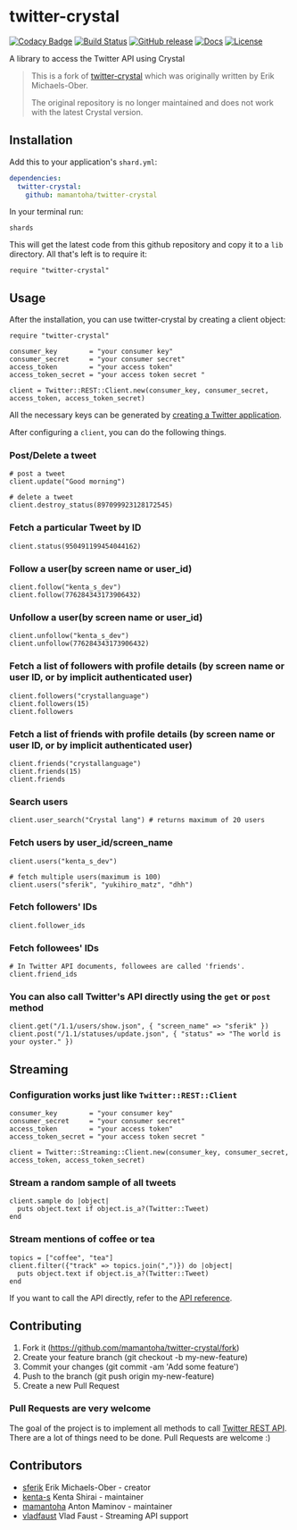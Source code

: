 
# twitter-crystal

[![Codacy Badge](https://api.codacy.com/project/badge/Grade/8f698870aeeb4e5a9cb53549725ae653)](https://app.codacy.com/app/mamantoha/twitter-crystal?utm_source=github.com&utm_medium=referral&utm_content=mamantoha/twitter-crystal&utm_campaign=Badge_Grade_Dashboard)
[![Build Status](https://travis-ci.org/mamantoha/twitter-crystal.svg?branch=master)](https://travis-ci.org/mamantoha/twitter-crystal)
[![GitHub release](https://img.shields.io/github/release/mamantoha/twitter-crystal.svg)](https://github.com/mamantoha/twitter-crystal/releases)
[![Docs](https://img.shields.io/badge/docs-available-brightgreen.svg)](https://mamantoha.github.io/twitter-crystal/)
[![License](https://img.shields.io/github/license/mamantoha/twitter-crystal.svg)](https://github.com/mamantoha/twitter-crystal/blob/master/LICENSE.md)

A library to access the Twitter API using Crystal

> This is a fork of [twitter-crystal](https://github.com/sferik/twitter-crystal) which was originally written by Erik Michaels-Ober.
>
> The original repository is no longer maintained and does not work with the latest Crystal version.

## Installation

Add this to your application's `shard.yml`:

```yaml
dependencies:
  twitter-crystal:
    github: mamantoha/twitter-crystal
```

In your terminal run:

```console
shards
```

This will get the latest code from this github repository and copy it to a `lib` directory. All that's left is to require it:

```crystal
require "twitter-crystal"
```

## Usage

After the installation, you can use twitter-crystal by creating a client object:

```crystal
require "twitter-crystal"

consumer_key        = "your consumer key"
consumer_secret     = "your consumer secret"
access_token        = "your access token"
access_token_secret = "your access token secret "

client = Twitter::REST::Client.new(consumer_key, consumer_secret, access_token, access_token_secret)
```

All the necessary keys can be generated by [creating a Twitter application](https://dev.twitter.com/oauth/overview/application-owner-access-tokens).

After configuring a `client`, you can do the following things.

### Post/Delete a tweet

```crystal
# post a tweet
client.update("Good morning")

# delete a tweet
client.destroy_status(897099923128172545)
```

### Fetch a particular Tweet by ID

```crystal
client.status(950491199454044162)
```

### Follow a user(by screen name or user_id)

```crystal
client.follow("kenta_s_dev")
client.follow(776284343173906432)
```

### Unfollow a user(by screen name or user_id)

```crystal
client.unfollow("kenta_s_dev")
client.unfollow(776284343173906432)
```

### Fetch a list of followers with profile details (by screen name or user ID, or by implicit authenticated user)

```crystal
client.followers("crystallanguage")
client.followers(15)
client.followers
```

### Fetch a list of friends with profile details (by screen name or user ID, or by implicit authenticated user)

```crystal
client.friends("crystallanguage")
client.friends(15)
client.friends
```

### Search users

```crystal
client.user_search("Crystal lang") # returns maximum of 20 users
```

### Fetch users by user_id/screen_name

```crystal
client.users("kenta_s_dev")

# fetch multiple users(maximum is 100)
client.users("sferik", "yukihiro_matz", "dhh")
```

### Fetch followers' IDs

```crystal
client.follower_ids
```

### Fetch followees' IDs

```crystal
# In Twitter API documents, followees are called 'friends'.
client.friend_ids
```

### You can also call Twitter's API directly using the `get` or `post` method

```crystal
client.get("/1.1/users/show.json", { "screen_name" => "sferik" })
client.post("/1.1/statuses/update.json", { "status" => "The world is your oyster." })
```

## Streaming

### Configuration works just like `Twitter::REST::Client`

```crystal
consumer_key        = "your consumer key"
consumer_secret     = "your consumer secret"
access_token        = "your access token"
access_token_secret = "your access token secret "

client = Twitter::Streaming::Client.new(consumer_key, consumer_secret, access_token, access_token_secret)
```

### Stream a random sample of all tweets

```crystal
client.sample do |object|
  puts object.text if object.is_a?(Twitter::Tweet)
end
```

### Stream mentions of coffee or tea

```crystal
topics = ["coffee", "tea"]
client.filter({"track" => topics.join(",")}) do |object|
  puts object.text if object.is_a?(Twitter::Tweet)
end
```

If you want to call the API directly, refer to the [API reference](https://dev.twitter.com/rest/reference).

## Contributing

1. Fork it (<https://github.com/mamantoha/twitter-crystal/fork>)
2. Create your feature branch (git checkout -b my-new-feature)
3. Commit your changes (git commit -am 'Add some feature')
4. Push to the branch (git push origin my-new-feature)
5. Create a new Pull Request

### Pull Requests are very welcome

The goal of the project is to implement all methods to call [Twitter REST API](https://dev.twitter.com/rest/public). There are a lot of things need to be done. Pull Requests are welcome :)

## Contributors

- [sferik](https://github.com/sferik) Erik Michaels-Ober - creator
- [kenta-s](https://github.com/kenta-s) Kenta Shirai - maintainer
- [mamantoha](https://github.com/mamantoha) Anton Maminov - maintainer
- [vladfaust](https://github.com/vladfaust) Vlad Faust - Streaming API support
